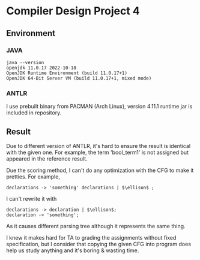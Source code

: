 # Compiler Design Project 4
## Environment
### JAVA
```
java --version
openjdk 11.0.17 2022-10-18
OpenJDK Runtime Environment (build 11.0.17+1)
OpenJDK 64-Bit Server VM (build 11.0.17+1, mixed mode)
```
### ANTLR
I use prebuilt binary from PACMAN (Arch Linux), version 4.11.1
runtime jar is included in repository.

## Result
Due to different version of ANTLR, it's hard to ensure the result is identical with the given one. For example, the term 'bool_term1' is not assigned but appeared in the reference result.

Due the scoring method, I can't do any optimization with the CFG to make it pretties. For example,
```
declarations -> 'something' declarations | $\ellison$ ;
```
I can't rewrite it with
```
declarations -> declaration | $\ellison$;
declaration -> 'something';
```
As it causes different parsing tree although it represents the same thing.

I knew it makes hard for TA to grading the assignments without fixed specification, but I consider that copying the given CFG into program does help us study anything and it's boring & wasting time.
